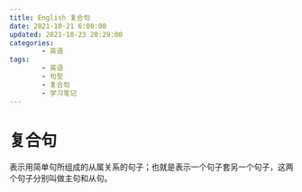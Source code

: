 ```yaml
---
title: English 复合句
date: 2021-10-21 6:00:00
updated: 2021-10-23 20:29:00
categories:
        - 英语
tags:
        - 英语
        - 句型
        - 复合句
        - 学习笔记
---
```

# 复合句

表示用简单句所组成的从属关系的句子；也就是表示一个句子套另一个句子，这两个句子分别叫做主句和从句。





